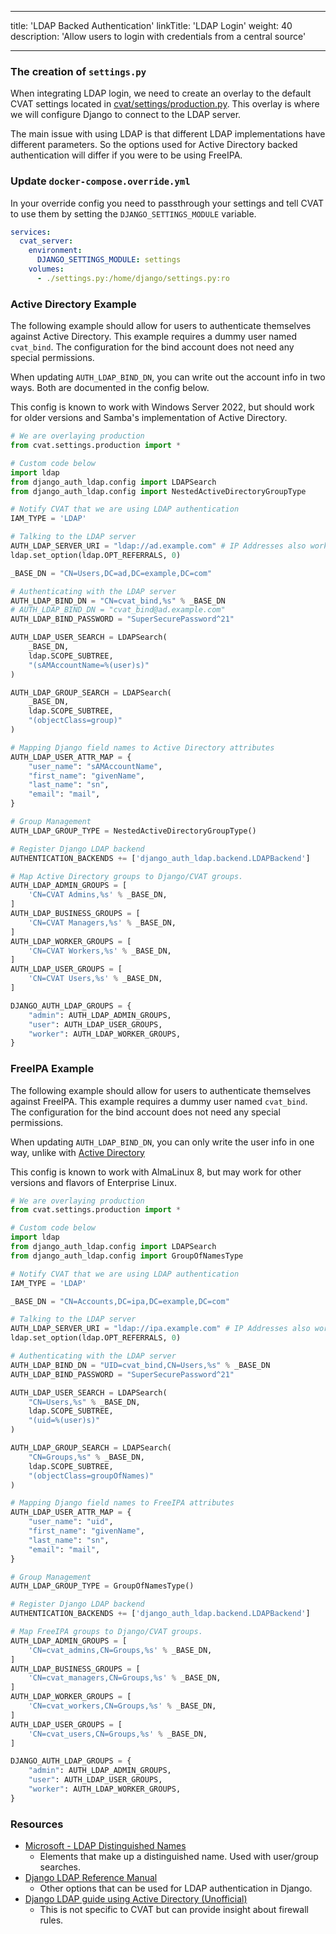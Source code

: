 <!--lint disable maximum-heading-length-->

---

title: 'LDAP Backed Authentication'
linkTitle: 'LDAP Login'
weight: 40
description: 'Allow users to login with credentials from a central source'

---

<!--lint disable maximum-line-length-->

### The creation of `settings.py`
When integrating LDAP login, we need to create an overlay to the default CVAT
settings located in
[cvat/settings/production.py](https://github.com/cvat-ai/cvat/blob/develop/cvat/settings/production.py).
This overlay is where we will configure Django to connect to the LDAP server.

The main issue with using LDAP is that different LDAP implementations have
different parameters. So the options used for Active Directory backed
authentication will differ if you were to be using FreeIPA.

### Update `docker-compose.override.yml`

In your override config you need to passthrough your settings and tell CVAT to
use them by setting the `DJANGO_SETTINGS_MODULE` variable.

```yml
services:
  cvat_server:
    environment:
      DJANGO_SETTINGS_MODULE: settings
    volumes:
      - ./settings.py:/home/django/settings.py:ro
```

### Active Directory Example

The following example should allow for users to authenticate themselves against
Active Directory. This example requires a dummy user named `cvat_bind`. The
configuration for the bind account does not need any special permissions.

When updating `AUTH_LDAP_BIND_DN`, you can write out the account info in two
ways. Both are documented in the config below.

This config is known to work with Windows Server 2022, but should work for older
versions and Samba's implementation of Active Directory.

```py
# We are overlaying production
from cvat.settings.production import *

# Custom code below
import ldap
from django_auth_ldap.config import LDAPSearch
from django_auth_ldap.config import NestedActiveDirectoryGroupType

# Notify CVAT that we are using LDAP authentication
IAM_TYPE = 'LDAP'

# Talking to the LDAP server
AUTH_LDAP_SERVER_URI = "ldap://ad.example.com" # IP Addresses also work
ldap.set_option(ldap.OPT_REFERRALS, 0)

_BASE_DN = "CN=Users,DC=ad,DC=example,DC=com"

# Authenticating with the LDAP server
AUTH_LDAP_BIND_DN = "CN=cvat_bind,%s" % _BASE_DN
# AUTH_LDAP_BIND_DN = "cvat_bind@ad.example.com"
AUTH_LDAP_BIND_PASSWORD = "SuperSecurePassword^21"

AUTH_LDAP_USER_SEARCH = LDAPSearch(
    _BASE_DN,
    ldap.SCOPE_SUBTREE,
    "(sAMAccountName=%(user)s)"
)

AUTH_LDAP_GROUP_SEARCH = LDAPSearch(
    _BASE_DN,
    ldap.SCOPE_SUBTREE,
    "(objectClass=group)"
)

# Mapping Django field names to Active Directory attributes
AUTH_LDAP_USER_ATTR_MAP = {
    "user_name": "sAMAccountName",
    "first_name": "givenName",
    "last_name": "sn",
    "email": "mail",
}

# Group Management
AUTH_LDAP_GROUP_TYPE = NestedActiveDirectoryGroupType()

# Register Django LDAP backend
AUTHENTICATION_BACKENDS += ['django_auth_ldap.backend.LDAPBackend']

# Map Active Directory groups to Django/CVAT groups.
AUTH_LDAP_ADMIN_GROUPS = [
    'CN=CVAT Admins,%s' % _BASE_DN,
]
AUTH_LDAP_BUSINESS_GROUPS = [
    'CN=CVAT Managers,%s' % _BASE_DN,
]
AUTH_LDAP_WORKER_GROUPS = [
    'CN=CVAT Workers,%s' % _BASE_DN,
]
AUTH_LDAP_USER_GROUPS = [
    'CN=CVAT Users,%s' % _BASE_DN,
]

DJANGO_AUTH_LDAP_GROUPS = {
    "admin": AUTH_LDAP_ADMIN_GROUPS,
    "user": AUTH_LDAP_USER_GROUPS,
    "worker": AUTH_LDAP_WORKER_GROUPS,
}
```
### FreeIPA Example

The following example should allow for users to authenticate themselves against
FreeIPA. This example requires a dummy user named `cvat_bind`. The configuration
for the bind account does not need any special permissions.

When updating `AUTH_LDAP_BIND_DN`, you can only write the user info in one way,
unlike with [Active Directory](#active-directory-example)

This config is known to work with AlmaLinux 8, but may work for other
versions and flavors of Enterprise Linux.

```py
# We are overlaying production
from cvat.settings.production import *

# Custom code below
import ldap
from django_auth_ldap.config import LDAPSearch
from django_auth_ldap.config import GroupOfNamesType

# Notify CVAT that we are using LDAP authentication
IAM_TYPE = 'LDAP'

_BASE_DN = "CN=Accounts,DC=ipa,DC=example,DC=com"

# Talking to the LDAP server
AUTH_LDAP_SERVER_URI = "ldap://ipa.example.com" # IP Addresses also work
ldap.set_option(ldap.OPT_REFERRALS, 0)

# Authenticating with the LDAP server
AUTH_LDAP_BIND_DN = "UID=cvat_bind,CN=Users,%s" % _BASE_DN
AUTH_LDAP_BIND_PASSWORD = "SuperSecurePassword^21"

AUTH_LDAP_USER_SEARCH = LDAPSearch(
    "CN=Users,%s" % _BASE_DN,
    ldap.SCOPE_SUBTREE,
    "(uid=%(user)s)"
)

AUTH_LDAP_GROUP_SEARCH = LDAPSearch(
    "CN=Groups,%s" % _BASE_DN,
    ldap.SCOPE_SUBTREE,
    "(objectClass=groupOfNames)"
)

# Mapping Django field names to FreeIPA attributes
AUTH_LDAP_USER_ATTR_MAP = {
    "user_name": "uid",
    "first_name": "givenName",
    "last_name": "sn",
    "email": "mail",
}

# Group Management
AUTH_LDAP_GROUP_TYPE = GroupOfNamesType()

# Register Django LDAP backend
AUTHENTICATION_BACKENDS += ['django_auth_ldap.backend.LDAPBackend']

# Map FreeIPA groups to Django/CVAT groups.
AUTH_LDAP_ADMIN_GROUPS = [
    'CN=cvat_admins,CN=Groups,%s' % _BASE_DN,
]
AUTH_LDAP_BUSINESS_GROUPS = [
    'CN=cvat_managers,CN=Groups,%s' % _BASE_DN,
]
AUTH_LDAP_WORKER_GROUPS = [
    'CN=cvat_workers,CN=Groups,%s' % _BASE_DN,
]
AUTH_LDAP_USER_GROUPS = [
    'CN=cvat_users,CN=Groups,%s' % _BASE_DN,
]

DJANGO_AUTH_LDAP_GROUPS = {
    "admin": AUTH_LDAP_ADMIN_GROUPS,
    "user": AUTH_LDAP_USER_GROUPS,
    "worker": AUTH_LDAP_WORKER_GROUPS,
}
```

### Resources
- [Microsoft - LDAP Distinguished Names](https://docs.microsoft.com/en-us/previous-versions/windows/desktop/ldap/distinguished-names)
  - Elements that make up a distinguished name. Used with user/group searches.
- [Django LDAP Reference Manual](https://django-auth-ldap.readthedocs.io/en/latest/reference.html)
  - Other options that can be used for LDAP authentication in Django.
- [Django LDAP guide using Active Directory (Unofficial)](https://techexpert.tips/django/django-ldap-authentication-active-directory)
  - This is not specific to CVAT but can provide insight about firewall rules.
